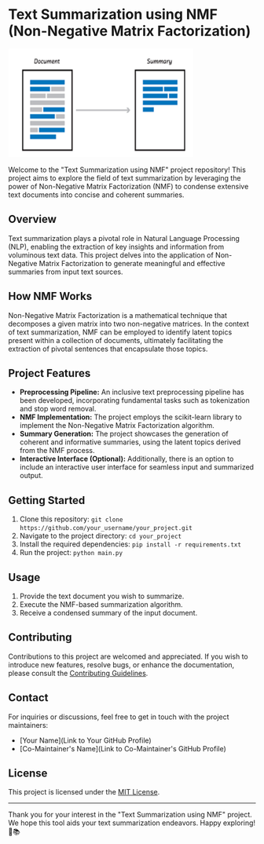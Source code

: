 # Text Summarization using NMF (Non-Negative Matrix Factorization)

![Project Image](./ts.gif)

Welcome to the "Text Summarization using NMF" project repository! This project aims to explore the field of text summarization by leveraging the power of Non-Negative Matrix Factorization (NMF) to condense extensive text documents into concise and coherent summaries.

## Overview

Text summarization plays a pivotal role in Natural Language Processing (NLP), enabling the extraction of key insights and information from voluminous text data. This project delves into the application of Non-Negative Matrix Factorization to generate meaningful and effective summaries from input text sources.

## How NMF Works

Non-Negative Matrix Factorization is a mathematical technique that decomposes a given matrix into two non-negative matrices. In the context of text summarization, NMF can be employed to identify latent topics present within a collection of documents, ultimately facilitating the extraction of pivotal sentences that encapsulate those topics.

## Project Features

- **Preprocessing Pipeline:** An inclusive text preprocessing pipeline has been developed, incorporating fundamental tasks such as tokenization and stop word removal.
- **NMF Implementation:** The project employs the scikit-learn library to implement the Non-Negative Matrix Factorization algorithm.
- **Summary Generation:** The project showcases the generation of coherent and informative summaries, using the latent topics derived from the NMF process.
- **Interactive Interface (Optional):** Additionally, there is an option to include an interactive user interface for seamless input and summarized output.

## Getting Started

1. Clone this repository: `git clone https://github.com/your_username/your_project.git`
2. Navigate to the project directory: `cd your_project`
3. Install the required dependencies: `pip install -r requirements.txt`
4. Run the project: `python main.py`

## Usage

1. Provide the text document you wish to summarize.
2. Execute the NMF-based summarization algorithm.
3. Receive a condensed summary of the input document.

## Contributing

Contributions to this project are welcomed and appreciated. If you wish to introduce new features, resolve bugs, or enhance the documentation, please consult the [Contributing Guidelines](CONTRIBUTING.md).

## Contact

For inquiries or discussions, feel free to get in touch with the project maintainers:

- [Your Name](Link to Your GitHub Profile)
- [Co-Maintainer's Name](Link to Co-Maintainer's GitHub Profile)

## License

This project is licensed under the [MIT License](LICENSE).

---

Thank you for your interest in the "Text Summarization using NMF" project. We hope this tool aids your text summarization endeavors. Happy exploring! 🚀📚
